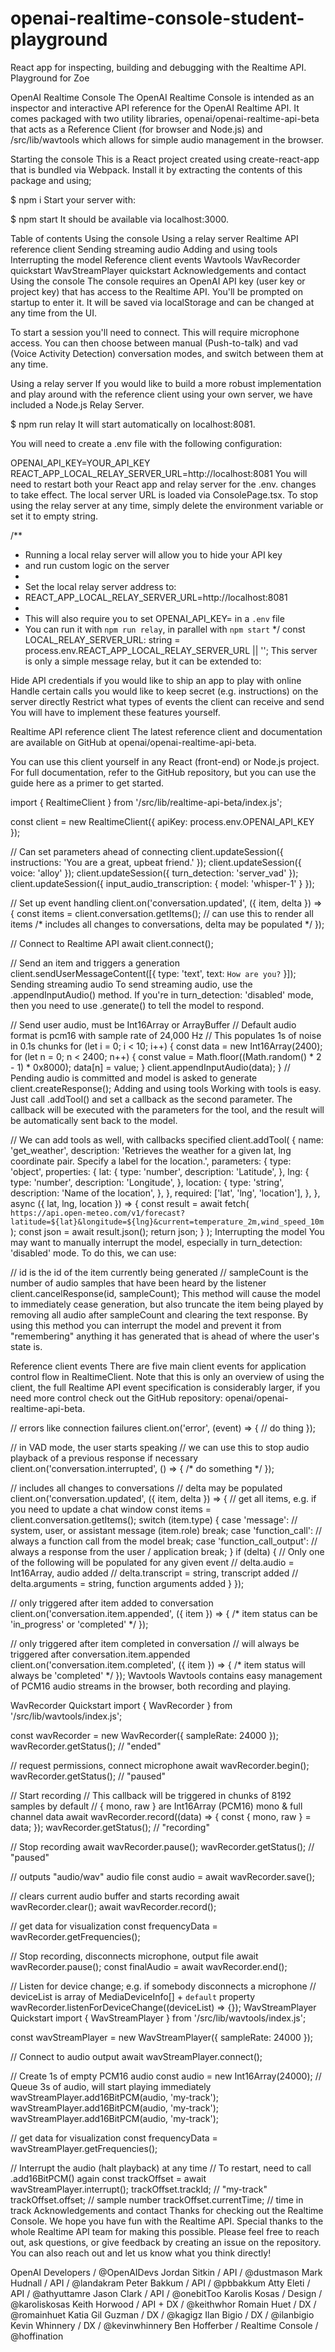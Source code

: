 # openai-realtime-console-student-playground
React app for inspecting, building and debugging with the Realtime API. Playground for Zoe

OpenAI Realtime Console
The OpenAI Realtime Console is intended as an inspector and interactive API reference for the OpenAI Realtime API. It comes packaged with two utility libraries, openai/openai-realtime-api-beta that acts as a Reference Client (for browser and Node.js) and /src/lib/wavtools which allows for simple audio management in the browser.

Starting the console
This is a React project created using create-react-app that is bundled via Webpack. Install it by extracting the contents of this package and using;

$ npm i
Start your server with:

$ npm start
It should be available via localhost:3000.

Table of contents
Using the console
Using a relay server
Realtime API reference client
Sending streaming audio
Adding and using tools
Interrupting the model
Reference client events
Wavtools
WavRecorder quickstart
WavStreamPlayer quickstart
Acknowledgements and contact
Using the console
The console requires an OpenAI API key (user key or project key) that has access to the Realtime API. You'll be prompted on startup to enter it. It will be saved via localStorage and can be changed at any time from the UI.

To start a session you'll need to connect. This will require microphone access. You can then choose between manual (Push-to-talk) and vad (Voice Activity Detection) conversation modes, and switch between them at any time.

Using a relay server
If you would like to build a more robust implementation and play around with the reference client using your own server, we have included a Node.js Relay Server.

$ npm run relay
It will start automatically on localhost:8081.

You will need to create a .env file with the following configuration:

OPENAI_API_KEY=YOUR_API_KEY
REACT_APP_LOCAL_RELAY_SERVER_URL=http://localhost:8081
You will need to restart both your React app and relay server for the .env. changes to take effect. The local server URL is loaded via ConsolePage.tsx. To stop using the relay server at any time, simply delete the environment variable or set it to empty string.

/**
 * Running a local relay server will allow you to hide your API key
 * and run custom logic on the server
 *
 * Set the local relay server address to:
 * REACT_APP_LOCAL_RELAY_SERVER_URL=http://localhost:8081
 *
 * This will also require you to set OPENAI_API_KEY= in a `.env` file
 * You can run it with `npm run relay`, in parallel with `npm start`
 */
const LOCAL_RELAY_SERVER_URL: string =
  process.env.REACT_APP_LOCAL_RELAY_SERVER_URL || '';
This server is only a simple message relay, but it can be extended to:

Hide API credentials if you would like to ship an app to play with online
Handle certain calls you would like to keep secret (e.g. instructions) on the server directly
Restrict what types of events the client can receive and send
You will have to implement these features yourself.

Realtime API reference client
The latest reference client and documentation are available on GitHub at openai/openai-realtime-api-beta.

You can use this client yourself in any React (front-end) or Node.js project. For full documentation, refer to the GitHub repository, but you can use the guide here as a primer to get started.

import { RealtimeClient } from '/src/lib/realtime-api-beta/index.js';

const client = new RealtimeClient({ apiKey: process.env.OPENAI_API_KEY });

// Can set parameters ahead of connecting
client.updateSession({ instructions: 'You are a great, upbeat friend.' });
client.updateSession({ voice: 'alloy' });
client.updateSession({ turn_detection: 'server_vad' });
client.updateSession({ input_audio_transcription: { model: 'whisper-1' } });

// Set up event handling
client.on('conversation.updated', ({ item, delta }) => {
  const items = client.conversation.getItems(); // can use this to render all items
  /* includes all changes to conversations, delta may be populated */
});

// Connect to Realtime API
await client.connect();

// Send an item and triggers a generation
client.sendUserMessageContent([{ type: 'text', text: `How are you?` }]);
Sending streaming audio
To send streaming audio, use the .appendInputAudio() method. If you're in turn_detection: 'disabled' mode, then you need to use .generate() to tell the model to respond.

// Send user audio, must be Int16Array or ArrayBuffer
// Default audio format is pcm16 with sample rate of 24,000 Hz
// This populates 1s of noise in 0.1s chunks
for (let i = 0; i < 10; i++) {
  const data = new Int16Array(2400);
  for (let n = 0; n < 2400; n++) {
    const value = Math.floor((Math.random() * 2 - 1) * 0x8000);
    data[n] = value;
  }
  client.appendInputAudio(data);
}
// Pending audio is committed and model is asked to generate
client.createResponse();
Adding and using tools
Working with tools is easy. Just call .addTool() and set a callback as the second parameter. The callback will be executed with the parameters for the tool, and the result will be automatically sent back to the model.

// We can add tools as well, with callbacks specified
client.addTool(
  {
    name: 'get_weather',
    description:
      'Retrieves the weather for a given lat, lng coordinate pair. Specify a label for the location.',
    parameters: {
      type: 'object',
      properties: {
        lat: {
          type: 'number',
          description: 'Latitude',
        },
        lng: {
          type: 'number',
          description: 'Longitude',
        },
        location: {
          type: 'string',
          description: 'Name of the location',
        },
      },
      required: ['lat', 'lng', 'location'],
    },
  },
  async ({ lat, lng, location }) => {
    const result = await fetch(
      `https://api.open-meteo.com/v1/forecast?latitude=${lat}&longitude=${lng}&current=temperature_2m,wind_speed_10m`
    );
    const json = await result.json();
    return json;
  }
);
Interrupting the model
You may want to manually interrupt the model, especially in turn_detection: 'disabled' mode. To do this, we can use:

// id is the id of the item currently being generated
// sampleCount is the number of audio samples that have been heard by the listener
client.cancelResponse(id, sampleCount);
This method will cause the model to immediately cease generation, but also truncate the item being played by removing all audio after sampleCount and clearing the text response. By using this method you can interrupt the model and prevent it from "remembering" anything it has generated that is ahead of where the user's state is.

Reference client events
There are five main client events for application control flow in RealtimeClient. Note that this is only an overview of using the client, the full Realtime API event specification is considerably larger, if you need more control check out the GitHub repository: openai/openai-realtime-api-beta.

// errors like connection failures
client.on('error', (event) => {
  // do thing
});

// in VAD mode, the user starts speaking
// we can use this to stop audio playback of a previous response if necessary
client.on('conversation.interrupted', () => {
  /* do something */
});

// includes all changes to conversations
// delta may be populated
client.on('conversation.updated', ({ item, delta }) => {
  // get all items, e.g. if you need to update a chat window
  const items = client.conversation.getItems();
  switch (item.type) {
    case 'message':
      // system, user, or assistant message (item.role)
      break;
    case 'function_call':
      // always a function call from the model
      break;
    case 'function_call_output':
      // always a response from the user / application
      break;
  }
  if (delta) {
    // Only one of the following will be populated for any given event
    // delta.audio = Int16Array, audio added
    // delta.transcript = string, transcript added
    // delta.arguments = string, function arguments added
  }
});

// only triggered after item added to conversation
client.on('conversation.item.appended', ({ item }) => {
  /* item status can be 'in_progress' or 'completed' */
});

// only triggered after item completed in conversation
// will always be triggered after conversation.item.appended
client.on('conversation.item.completed', ({ item }) => {
  /* item status will always be 'completed' */
});
Wavtools
Wavtools contains easy management of PCM16 audio streams in the browser, both recording and playing.

WavRecorder Quickstart
import { WavRecorder } from '/src/lib/wavtools/index.js';

const wavRecorder = new WavRecorder({ sampleRate: 24000 });
wavRecorder.getStatus(); // "ended"

// request permissions, connect microphone
await wavRecorder.begin();
wavRecorder.getStatus(); // "paused"

// Start recording
// This callback will be triggered in chunks of 8192 samples by default
// { mono, raw } are Int16Array (PCM16) mono & full channel data
await wavRecorder.record((data) => {
  const { mono, raw } = data;
});
wavRecorder.getStatus(); // "recording"

// Stop recording
await wavRecorder.pause();
wavRecorder.getStatus(); // "paused"

// outputs "audio/wav" audio file
const audio = await wavRecorder.save();

// clears current audio buffer and starts recording
await wavRecorder.clear();
await wavRecorder.record();

// get data for visualization
const frequencyData = wavRecorder.getFrequencies();

// Stop recording, disconnects microphone, output file
await wavRecorder.pause();
const finalAudio = await wavRecorder.end();

// Listen for device change; e.g. if somebody disconnects a microphone
// deviceList is array of MediaDeviceInfo[] + `default` property
wavRecorder.listenForDeviceChange((deviceList) => {});
WavStreamPlayer Quickstart
import { WavStreamPlayer } from '/src/lib/wavtools/index.js';

const wavStreamPlayer = new WavStreamPlayer({ sampleRate: 24000 });

// Connect to audio output
await wavStreamPlayer.connect();

// Create 1s of empty PCM16 audio
const audio = new Int16Array(24000);
// Queue 3s of audio, will start playing immediately
wavStreamPlayer.add16BitPCM(audio, 'my-track');
wavStreamPlayer.add16BitPCM(audio, 'my-track');
wavStreamPlayer.add16BitPCM(audio, 'my-track');

// get data for visualization
const frequencyData = wavStreamPlayer.getFrequencies();

// Interrupt the audio (halt playback) at any time
// To restart, need to call .add16BitPCM() again
const trackOffset = await wavStreamPlayer.interrupt();
trackOffset.trackId; // "my-track"
trackOffset.offset; // sample number
trackOffset.currentTime; // time in track
Acknowledgements and contact
Thanks for checking out the Realtime Console. We hope you have fun with the Realtime API. Special thanks to the whole Realtime API team for making this possible. Please feel free to reach out, ask questions, or give feedback by creating an issue on the repository. You can also reach out and let us know what you think directly!

OpenAI Developers / @OpenAIDevs
Jordan Sitkin / API / @dustmason
Mark Hudnall / API / @landakram
Peter Bakkum / API / @pbbakkum
Atty Eleti / API / @athyuttamre
Jason Clark / API / @onebitToo
Karolis Kosas / Design / @karoliskosas
Keith Horwood / API + DX / @keithwhor
Romain Huet / DX / @romainhuet
Katia Gil Guzman / DX / @kagigz
Ilan Bigio / DX / @ilanbigio
Kevin Whinnery / DX / @kevinwhinnery
Ben Hofferber / Realtime Console / @hoffination
